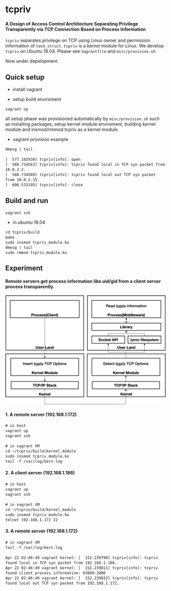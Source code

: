 # tcpriv

#### A Design of Access Control Architecture Separating Privilege Transparently via TCP Connection Based on Process Information

`tcpriv` separates privilege on TCP using Linux owner and permission information of `task_struct`. `tcpriv` is a kernel module for Linux. We develop `tcpriv` on Ubuntu 18.04. Please see `Vagrantfile` and `misc/provision.sh`.

Now under depelopment.

## Quick setup

- install vagrant

- setup build enviroment

```
vagrant up
```

all setup phase was provisioned automatically by `misc/provision.sh` such as installing packages, setup kernel module enviroment, building kernel module and insmod/rmmod tcpriv as a kernel module.

- vagrant provision example

```
dmesg | tail

[  577.102930] tcpriv[info]: open
[  588.734563] tcpriv[info]: tcpriv found local in TCP syn packet from 10.0.2.2.
[  588.734589] tcpriv[info]: tcpriv found local out TCP syn packet from 10.0.2.15.
[  606.533195] tcpriv[info]: close
```


## Build and run

```
vagrant ssh
```

- in ubuntu 18.04

```
cd tcpriv/build
make
sudo insmod tcpriv_module.ko
dmesg | tail
sudo rmmod tcpriv_module.ko
```

## Experiment

#### Remote servers get process information like uid/gid from a client server process transparently

<p align="center">
  <img alt="tcpriv flow" src="https://github.com/matsumotory/tcpriv/blob/master/misc/figures/tcpriv-flow.png?raw=true" width="800">
</p>

#### 1. A remote server (192.168.1.172)

```
# in host
vagrant up
vagrant ssh

# in vagrant VM
cd ~/tcpriv/build/kernel_module
sudo insmod tcpriv_module.ko
tail -f /var/log/kern.log
```

#### 2. A client server (192.168.1.186)

```
# in host
vagrant up
vagrant ssh

# in vagrant VM
cd ~/tcpriv/build/kernel_module
sudo insmod tcpriv_module.ko
telnet 192.168.1.172 22
```

#### 3. A remote server (192.168.1.172)

```
# in vagrant VM
tail -f /var/log/kern.log

Apr 22 02:46:49 vagrant kernel: [  152.239790] tcpriv[info]: tcpriv found local in TCP syn packet from 192.168.1.186.
Apr 22 02:46:49 vagrant kernel: [  152.239811] tcpriv[info]: tcpriv found client process information: 63889:2000
Apr 22 02:46:49 vagrant kernel: [  152.239833] tcpriv[info]: tcpriv found local out TCP syn packet from 192.168.1.172.
```
